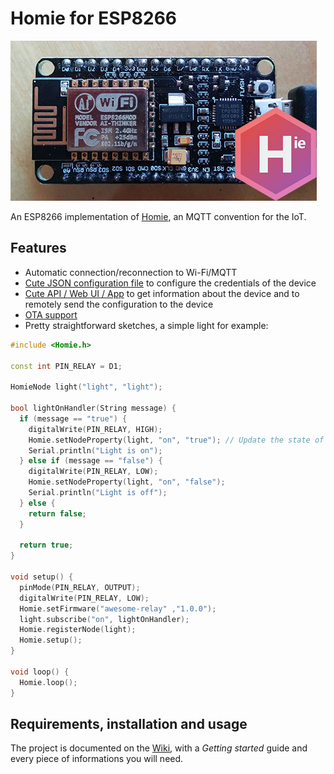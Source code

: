 Homie for ESP8266
=================

![homie-esp8266](homie-esp8266.jpg)

An ESP8266 implementation of [Homie](https://git.io/homieiot), an MQTT convention for the IoT.

## Features

* Automatic connection/reconnection to Wi-Fi/MQTT
* [Cute JSON configuration file](https://github.com/marvinroger/homie-esp8266/wiki/5.-JSON-configuration-file) to configure the credentials of the device
* [Cute API / Web UI / App](https://github.com/marvinroger/homie-esp8266/wiki/6.-Configuration-API) to get information about the device and to remotely send the configuration to the device
* [OTA support](https://github.com/marvinroger/homie-esp8266/wiki/4.-OTA)
* Pretty straightforward sketches, a simple light for example:

```c++
#include <Homie.h>

const int PIN_RELAY = D1;

HomieNode light("light", "light");

bool lightOnHandler(String message) {
  if (message == "true") {
    digitalWrite(PIN_RELAY, HIGH);
    Homie.setNodeProperty(light, "on", "true"); // Update the state of the light
    Serial.println("Light is on");
  } else if (message == "false") {
    digitalWrite(PIN_RELAY, LOW);
    Homie.setNodeProperty(light, "on", "false");
    Serial.println("Light is off");
  } else {
    return false;
  }

  return true;
}

void setup() {
  pinMode(PIN_RELAY, OUTPUT);
  digitalWrite(PIN_RELAY, LOW);
  Homie.setFirmware("awesome-relay" ,"1.0.0");
  light.subscribe("on", lightOnHandler);
  Homie.registerNode(light);
  Homie.setup();
}

void loop() {
  Homie.loop();
}
```

## Requirements, installation and usage

The project is documented on the [Wiki](https://github.com/marvinroger/homie-esp8266/wiki), with a *Getting started* guide and every piece of informations you will need.
